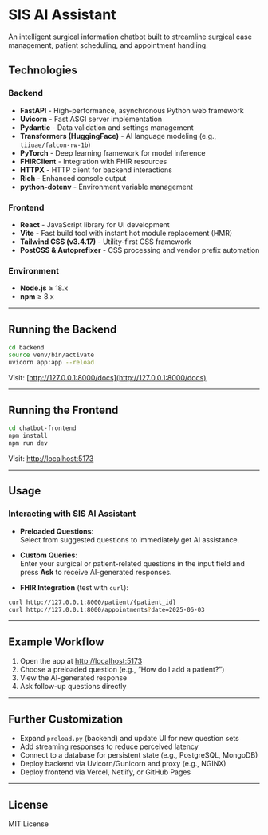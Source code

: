 # SIS AI Assistant

An intelligent surgical information chatbot built to streamline surgical case management, patient scheduling, and appointment handling.

## Technologies

### Backend

- **FastAPI** - High-performance, asynchronous Python web framework  
- **Uvicorn** - Fast ASGI server implementation  
- **Pydantic** - Data validation and settings management  
- **Transformers (HuggingFace)** - AI language modeling (e.g., `tiiuae/falcon-rw-1b`)  
- **PyTorch** - Deep learning framework for model inference  
- **FHIRClient** - Integration with FHIR resources  
- **HTTPX** - HTTP client for backend interactions  
- **Rich** - Enhanced console output  
- **python-dotenv** - Environment variable management  

### Frontend

- **React** - JavaScript library for UI development  
- **Vite** - Fast build tool with instant hot module replacement (HMR)  
- **Tailwind CSS (v3.4.17)** - Utility-first CSS framework  
- **PostCSS & Autoprefixer** - CSS processing and vendor prefix automation  

### Environment

- **Node.js** ≥ 18.x  
- **npm** ≥ 8.x  

---

## Running the Backend

```bash
cd backend
source venv/bin/activate
uvicorn app:app --reload
```

Visit: [http://127.0.0.1:8000/docs](http://127.0.0.1:8000/docs)

---

## Running the Frontend

```bash
cd chatbot-frontend
npm install
npm run dev
```

Visit: [http://localhost:5173](http://localhost:5173)

---

## Usage

### Interacting with SIS AI Assistant

- **Preloaded Questions**:  
  Select from suggested questions to immediately get AI assistance.

- **Custom Queries**:  
  Enter your surgical or patient-related questions in the input field and press **Ask** to receive AI-generated responses.

- **FHIR Integration** (test with `curl`):  
```bash
curl http://127.0.0.1:8000/patient/{patient_id}
curl http://127.0.0.1:8000/appointments?date=2025-06-03
```

---

## Example Workflow

1. Open the app at [http://localhost:5173](http://localhost:5173)  
2. Choose a preloaded question (e.g., “How do I add a patient?”)  
3. View the AI-generated response  
4. Ask follow-up questions directly  

---

## Further Customization

- Expand `preload.py` (backend) and update UI for new question sets  
- Add streaming responses to reduce perceived latency  
- Connect to a database for persistent state (e.g., PostgreSQL, MongoDB)  
- Deploy backend via Uvicorn/Gunicorn and proxy (e.g., NGINX)  
- Deploy frontend via Vercel, Netlify, or GitHub Pages  

---

## License

MIT License

